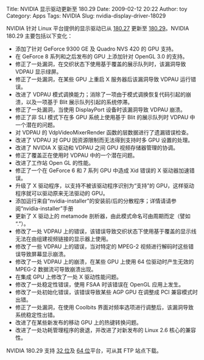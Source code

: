 Title: NVIDIA 显示驱动更新至 180.29
Date: 2009-02-12 20:22
Author: toy
Category: Apps
Tags: NVIDIA
Slug: nvidia-display-driver-18029

NVIDIA 针对 Linux 平台提供的显示驱动已从
[180.27](http://linuxtoy.org/archives/nvidia-release-18027-opengl3-officially-supported.html)
更新至
[180.29](http://www.nvidia.cn/object/linux_display_ia32_180.29_cn.html)。NVIDIA
180.29 主要包括以下变化：

-   添加了针对 GeForce 9300 GE 及 Quadro NVS 420 的 GPU 支持。
-   在 GeForce 8 系列和之后发布的 GPU 上添加针对 OpenGL 3.0 的支持。
-   修正了一处漏洞，在交织状态下使用基于覆盖的展示队列时，该漏洞导致
    VDPAU 显示绿屏。
-   修正了一处漏洞，在某些 GPU 上重启 X 服务器后该漏洞导致 VDPAU
    运行错误。
-   改进了 VDPAU
    模式调换能力；消除了一项由于模式调换恢复代码引起的崩溃，以及一项基于
    Blit 展示队列引起的系统停滞。
-   修正了一处漏洞，当使用 DisplayPort 设备时该漏洞导致 VDPAU 崩溃。
-   修正了非 SLI 模式下在多 GPU 系统上使用基于 Blit 的展示队列时 VDPAU
    中一个潜在的问题。
-   对 VDPAU 的 VdpVideoMixerRender 函数的层数据进行了遗漏错误检查。
-   改进了 VDPAU 对 GPU 因资源限制而无法得到支持时多 GPU 设置的处理。
-   改进了 NVIDIA X 驱动和 VDPAU 之间 GPU 视频存储器管理的协调。
-   修正了覆盖正在使用时 VDPAU 中的一个潜在问题。
-   改进了工作站 Open GL 的性能。
-   修正了一个在 GeForce 6 和 7 系列 GPU 中造成 Xid 错误的 X
    驱动器加速错误。
-   升级了 X 驱动程序，以支持不被该驱动程序识别为“支持”的
    GPU，这样驱动程序就可以驱动原来无法驱动的 GPU。
-   添加运行来自“nvidia-installer”的安装前/后的分散程序；详情请请参阅“nvidia-installer”手册
-   更新了 X 驱动上的 metamode 剖析器，由此模式命名可由周期而定（譬如
    “.”）。
-   修改了一处 VDPAU
    上的错误，该错误导致交织状态下使用基于覆盖的显示线无法在由组建视频链接的显示器上使用。
-   修改了一些 VDPAU 上的错误，当对特定的 MPEG-2
    视频进行解码时这些错误导致屏幕显示崩溃。
-   修改了一处 VDPAU 上的崩溃，在某些 GPU 上使用 64 位驱动时产生无效的
    MPEG-2 数据流可导致崩溃出现。
-   在集成 GPU 上修改了一处 X 驱动性能问题。
-   修改了一处稳定性错误，使用 FSAA 时该错误在 OpenGL 应用上发生。
-   修改了一处初始化错误，该错误导致某些 AGP GPU 在调整成 PCI
    兼容模式时出错。
-   修正了一处漏洞，在使用 Coolbits
    界面对频率选项进行调整后，该漏洞导致系统稳定性出错。
-   改进了在某些新发布的移动 GPU 上的热键转换问题。
-   改进了一处功耗管理程序的衰退，并改进了对新发布的 Linux 2.6
    核心的兼容性。

NVIDIA 180.29 支持 [32
位](ftp://download.nvidia.com/XFree86/Linux-x86/180.29/)及 [64
位](ftp://download.nvidia.com/XFree86/Linux-x86_64/180.29/)平台，可从其
FTP 站点下载。
